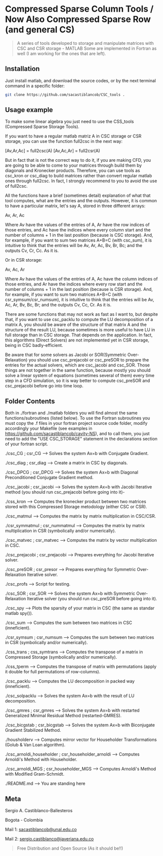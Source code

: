 # Compressed Sparse Column Tools / Now Also Compressed Sparse Row (and general CS)
> A series of tools developed to storage and manipulate matrices with CSC and CSR storage - MATLAB
Some are implemented in Fortran as well (I am working for the ones that are left).

## Installation

Just install matlab, and download the source codes, or by the next terminal command in a specific folder:

```sh
git clone https://github.com/sacastiblancob/CSC_tools .
```

## Usage example

To make some linear algebra you just need to use the CSS_tools (Compressed Sparse Storage Tools).

If you want to have a regular matlab matriz A in CSC storage or CSR storage, you can use the function full2csc in the next way:

[Av,Ar,Ac] = full2csc(A)
[Av,Ac,Ar] = full2csr(A)

But in fact that is not the correct way to do it, if you are making CFD, you are going to be able to come to your matrices through build them by diagonals and Kronecker products. Therefore, you can use tools as csc_kron or csc_diag to build matrices rather than convert regular matlab ones through full2csc. In fact, I strongly recommend to you to avoid the use of full2csc.

All the functions have a brief (sometimes detail) explanation of what that tool computes, what are the entries and the outputs. However, it is common to have a particular matrix, let's say A, stored in three different arrays:

 Av, Ar, Ac

Where Av have the values of the entries of A, Ar have the row indices of those entries, and Ac have the indices where every column start and the number of columns + 1 in the last position (because is CSC storage). And, for example, if you want to sum two matrices A+B=C (with csc_sum), it is intuitive to think that the entries will be Av, Ar, Ac, Bv, Br, Bc; and the outputs Cv, Cr, Cc. As it is. 

Or in CSR storage:

 Av, Ac, Ar

Where Av have the values of the entries of A, Ac have the column indices of those entries, and Ar have the indices where every row start and the number of columns + 1 in the last position (because is CSR storage). And, for example, if you want to sum two matrices A+B=C (with csr_symsum/csr_numsum), it is intuitive to think that the entries will be Av, Ac, Ar, Bv, Bc, Br; and the outputs Cv, Cc, Cr. As it is. 

There are some functions that may not work as fast as I want to, but despite that, if you want to use csc_packlu to compute the LU decomposition of a matrix A, you should be aware of the structure of that matrix A and the structure of the result LU, because sometimes is more useful to have LU in full storage than in CSC storage. That depends on the application. In fact, this algorithms (Direct Solvers) are not implemented yet in CSR storage, being in CSC badly-efficient.

Be aware that for some solvers as Jacobi or SOR(Symmetric Over-Relaxation) you should use csc_prejacobi or csc_preSOR to prepare the entries for the actual solvers, which are csc_jacobi and csc_SOR. Those things are not together in the same function, because mostly you should solve a linear system of equations (sometimes several of them) every time step in a CFD simulation, so it is way better to compute csc_preSOR and csc_prejacobi before go into time loop.

## Folder Contents

Both in ./fortran and ./matlab folders you will find almost the same functions/subroutines (listed below).
To use the Fortran subroutines you must copy the .f files in your fortran project source code folder, modify accordingly your Makefile (see examples in https://github.com/sacastiblancob/cavity-NS), and to call them, you just need to add the "USE CSC_STORAGE" statement in the declarations section of your fortran script.

./csc_CG ; csr_CG --> Solves the system Ax=b with Conjugate Gradient.

./csc_diag ; csr_diag --> Create a matrix in CSC by diagonals.

./csc_DPCG ; csr_DPCG --> Solves the system Ax=b with Diagonal Preconditioned Conjugate Gradient method.

./csc_jacobi ; csr_jacobi --> Solves the system Ax=b with Jacobi Iterative method (you should run csc_prejacobi before going into it)-

./css_kron --> Computes the kronecker product between two matrices stored with this Compressed Storage metodology (either CSC or CSR).

./csc_matmul --> Computes the matrix by matrix multiplication in CSC/CSR.

./csr_symmatmul ; csr_nummatmul --> Computes the matrix by matrix multiplication in CSR (symbolically and/or numerically).

./csc_matvec ; csr_matvec --> Computes the matrix by vector multiplication in CSC.

./csc_prejacobi ; csr_prejacobi --> Prepares everything for Jacobi Iterative solver.

./csc_preSOR ; csr_presor --> Prepares everything for Symmetric Over-Relaxation Iterative solver.

./csc_profs --> Script for testing.

./csc_SOR ; csr_SOR --> Solves the system Ax=b with Symmetric Over-Relaxation Iterative solver (you should run csc_preSOR before going into it).

./csc_spy --> Plots the sparsity of your matrix in CSC (the same as standar matlab spy()).

./csc_sum --> Computes the sum between two matrices in CSC (inneficient).

./csr_symsum ; csr_numsum --> Computes the sum between two matrices in CSR (symbolically and/or numerically).

./css_trans ; css_symtrans --> Computes the transpose of a matrix in Compressed Storage (symbolically and/or numerically).

./css_tperm --> Computes the transpose of matrix with permutations (apply it double for full permutations of row-columns).

./csc_packlu --> Computes the LU decomposition in packed way (inneficient).

./csc_solpacklu --> Solves the system Ax=b with the result of LU decomposition.

./csc_gmres ; csr_gmres --> Solves the system Ax=b with restarted Generalized Minimal Residual Method (restarted-GMRES).

./csc_bicgstab ; csr_bicgstab --> Solves the system Ax=b with Biconjugate Gradient Stabilized Method.

./housholderv --> Computes mirror vector for Householder Transformations (Golub & Van Loan algorithm).

./csc_arnoldi_householder ; csr_householder_arnoldi --> Computes Arnoldi's Method with Householder.

./csc_arnoldi_MGS ; csr_householder_MGS --> Computes Arnoldi's Method with Modified Gram-Schmidt.

./README.md --> You are standing here

## Meta
Sergio A. Castiblanco-Ballesteros

Bogota - Colombia

Mail 1: sacastiblancob@unal.edu.co

Mail 2: sergio.castiblanco@javeriana.edu.co

> Free Distribution and Open Source (As it should be!!)


